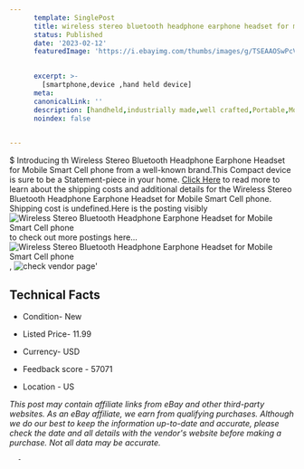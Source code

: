 ```yaml
---
      template: SinglePost
      title: wireless stereo bluetooth headphone earphone headset for mobile smart cell phone
      status: Published
      date: '2023-02-12'
      featuredImage: 'https://i.ebayimg.com/thumbs/images/g/TSEAAOSwPcVVpLMw/s-l225.jpg'
       

      excerpt: >-
        [smartphone,device ,hand held device]
      meta:
      canonicalLink: ''
      description: [handheld,industrially made,well crafted,Portable,Mobile,Compact,Convenient,Lightweight,Maneuverable,Man-portable,Miniature,Carriable,Hand-held,Light,Holdable,Transportable,Mobile device,Pocket-sized,On-the-go,Wireless,Cordless,Compact size,Convenient size, smartphone,device ,hand held device]
      noindex: false
      

---
```

$
      Introducing th Wireless Stereo Bluetooth Headphone Earphone Headset for Mobile Smart Cell phone from a well-known brand.This Compact device  is sure to be a Statement-piece in your home. [Click Here](https://www.ebay.com/itm/111717878867?hash=item1a02e78c53%3Ag%3ATSEAAOSwPcVVpLMw&mkevt=1&mkcid=1&mkrid=711-53200-19255-0&campid=%253CePNCampaignId%253E&customid=%253CreferenceId%253E&toolid=10049) to read more to learn about the shipping costs and additional details for the Wireless Stereo Bluetooth Headphone Earphone Headset for Mobile Smart Cell phone. Shipping cost is undefined.Here is the posting visibly ![Wireless Stereo Bluetooth Headphone Earphone Headset for Mobile Smart Cell phone](https://i.ebayimg.com/thumbs/images/g/TSEAAOSwPcVVpLMw/s-l225.jpg) to check out more postings here... ![Wireless Stereo Bluetooth Headphone Earphone Headset for Mobile Smart Cell phone](https://i.ebayimg.com/images/g/TSEAAOSwPcVVpLMw/s-l1200.jpg), ![check vendor page](https://origin-galleryplus.ebayimg.com/ws/web/111717878867_2_0_1/225x225.jpg,https://origin-galleryplus.ebayimg.com/ws/web/111717878867_3_0_1/225x225.jpg,https://origin-galleryplus.ebayimg.com/ws/web/111717878867_4_0_1/225x225.jpg,https://origin-galleryplus.ebayimg.com/ws/web/111717878867_5_0_1/225x225.jpg,https://origin-galleryplus.ebayimg.com/ws/web/111717878867_6_0_1/225x225.jpg,https://origin-galleryplus.ebayimg.com/ws/web/111717878867_7_0_1/225x225.jpg,https://origin-galleryplus.ebayimg.com/ws/web/111717878867_8_0_1/225x225.jpg)'

      

 ## Technical Facts 



     
      

 - Condition- New 


      

 - Listed Price- 11.99 


      

 - Currency- USD 


      

 - Feedback score - 57071 


      

 - Location - US 


      
      

 *_This post may contain affiliate links from eBay and other third-party websites. As an eBay affiliate, we earn from qualifying purchases. Although we do our best to keep the information up-to-date and accurate, please check the date and all details with the vendor's website before making a purchase. Not all data may be accurate._*




      -
